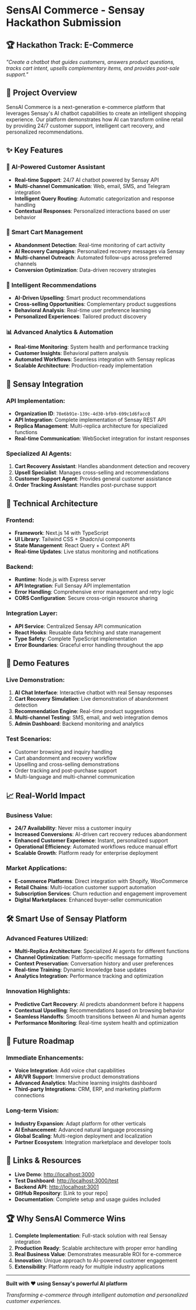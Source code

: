 # SensAI Commerce - Sensay Hackathon Submission

## 🏆 Hackathon Track: E-Commerce
*"Create a chatbot that guides customers, answers product questions, tracks cart intent, upsells complementary items, and provides post-sale support."*

## 🎯 Project Overview

SensAI Commerce is a next-generation e-commerce platform that leverages Sensay's AI chatbot capabilities to create an intelligent shopping experience. Our platform demonstrates how AI can transform online retail by providing 24/7 customer support, intelligent cart recovery, and personalized recommendations.

## ✨ Key Features

### 🤖 **AI-Powered Customer Assistant**
- **Real-time Support**: 24/7 AI chatbot powered by Sensay API
- **Multi-channel Communication**: Web, email, SMS, and Telegram integration
- **Intelligent Query Routing**: Automatic categorization and response handling
- **Contextual Responses**: Personalized interactions based on user behavior

### 🛒 **Smart Cart Management**
- **Abandonment Detection**: Real-time monitoring of cart activity
- **AI Recovery Campaigns**: Personalized recovery messages via Sensay
- **Multi-channel Outreach**: Automated follow-ups across preferred channels
- **Conversion Optimization**: Data-driven recovery strategies

### 🎯 **Intelligent Recommendations**
- **AI-Driven Upselling**: Smart product recommendations
- **Cross-selling Opportunities**: Complementary product suggestions
- **Behavioral Analysis**: Real-time user preference learning
- **Personalized Experiences**: Tailored product discovery

### 📊 **Advanced Analytics & Automation**
- **Real-time Monitoring**: System health and performance tracking
- **Customer Insights**: Behavioral pattern analysis
- **Automated Workflows**: Seamless integration with Sensay replicas
- **Scalable Architecture**: Production-ready implementation

## 🔧 **Sensay Integration**

### **API Implementation:**
- **Organization ID**: `78e6b91e-139c-4d30-bfb9-699c1d6facc0`
- **API Integration**: Complete implementation of Sensay REST API
- **Replica Management**: Multi-replica architecture for specialized functions
- **Real-time Communication**: WebSocket integration for instant responses

### **Specialized AI Agents:**
1. **Cart Recovery Assistant**: Handles abandonment detection and recovery
2. **Upsell Specialist**: Manages cross-selling and recommendations
3. **Customer Support Agent**: Provides general customer assistance
4. **Order Tracking Assistant**: Handles post-purchase support

## 🚀 **Technical Architecture**

### **Frontend:**
- **Framework**: Next.js 14 with TypeScript
- **UI Library**: Tailwind CSS + Shadcn/ui components
- **State Management**: React Query + Context API
- **Real-time Updates**: Live status monitoring and notifications

### **Backend:**
- **Runtime**: Node.js with Express server
- **API Integration**: Full Sensay API implementation
- **Error Handling**: Comprehensive error management and retry logic
- **CORS Configuration**: Secure cross-origin resource sharing

### **Integration Layer:**
- **API Service**: Centralized Sensay API communication
- **React Hooks**: Reusable data fetching and state management
- **Type Safety**: Complete TypeScript implementation
- **Error Boundaries**: Graceful error handling throughout the app

## 🎥 **Demo Features**

### **Live Demonstration:**
1. **AI Chat Interface**: Interactive chatbot with real Sensay responses
2. **Cart Recovery Simulation**: Live demonstration of abandonment detection
3. **Recommendation Engine**: Real-time product suggestions
4. **Multi-channel Testing**: SMS, email, and web integration demos
5. **Admin Dashboard**: Backend monitoring and analytics

### **Test Scenarios:**
- Customer browsing and inquiry handling
- Cart abandonment and recovery workflow
- Upselling and cross-selling demonstrations
- Order tracking and post-purchase support
- Multi-language and multi-channel communication

## 📈 **Real-World Impact**

### **Business Value:**
- **24/7 Availability**: Never miss a customer inquiry
- **Increased Conversions**: AI-driven cart recovery reduces abandonment
- **Enhanced Customer Experience**: Instant, personalized support
- **Operational Efficiency**: Automated workflows reduce manual effort
- **Scalable Growth**: Platform ready for enterprise deployment

### **Market Applications:**
- **E-commerce Platforms**: Direct integration with Shopify, WooCommerce
- **Retail Chains**: Multi-location customer support automation
- **Subscription Services**: Churn reduction and engagement improvement
- **Digital Marketplaces**: Enhanced buyer-seller communication

## 🛠 **Smart Use of Sensay Platform**

### **Advanced Features Utilized:**
- **Multi-Replica Architecture**: Specialized AI agents for different functions
- **Channel Optimization**: Platform-specific message formatting
- **Context Preservation**: Conversation history and user preferences
- **Real-time Training**: Dynamic knowledge base updates
- **Analytics Integration**: Performance tracking and optimization

### **Innovation Highlights:**
- **Predictive Cart Recovery**: AI predicts abandonment before it happens
- **Contextual Upselling**: Recommendations based on browsing behavior
- **Seamless Handoffs**: Smooth transitions between AI and human agents
- **Performance Monitoring**: Real-time system health and optimization

## 🎯 **Future Roadmap**

### **Immediate Enhancements:**
- **Voice Integration**: Add voice chat capabilities
- **AR/VR Support**: Immersive product demonstrations
- **Advanced Analytics**: Machine learning insights dashboard
- **Third-party Integrations**: CRM, ERP, and marketing platform connections

### **Long-term Vision:**
- **Industry Expansion**: Adapt platform for other verticals
- **AI Enhancement**: Advanced natural language processing
- **Global Scaling**: Multi-region deployment and localization
- **Partner Ecosystem**: Integration marketplace and developer tools

## 🔗 **Links & Resources**

- **Live Demo**: [http://localhost:3000](http://localhost:3000)
- **Test Dashboard**: [http://localhost:3000/test](http://localhost:3000/test)
- **Backend API**: [http://localhost:3001](http://localhost:3001)
- **GitHub Repository**: [Link to your repo]
- **Documentation**: Complete setup and usage guides included

## 🏆 **Why SensAI Commerce Wins**

1. **Complete Implementation**: Full-stack solution with real Sensay integration
2. **Production Ready**: Scalable architecture with proper error handling
3. **Real Business Value**: Demonstrates measurable ROI for e-commerce
4. **Innovation**: Unique approach to AI-powered customer engagement
5. **Extensibility**: Platform ready for multiple industry applications

---

**Built with ❤️ using Sensay's powerful AI platform**

*Transforming e-commerce through intelligent automation and personalized customer experiences.*
